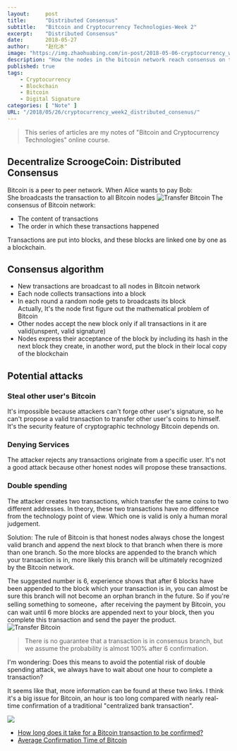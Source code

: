 ```yaml
---
layout:     post
title:      "Distributed Consensus"
subtitle:   "Bitcoin and Cryptocurrency Technologies-Week 2"
excerpt:    "Distributed Consensus"
date:       2018-05-27
author:     "赵化冰"
image: "https://img.zhaohuabing.com/in-post/2018-05-06-cryptocurrency_week1/bitcoin_consensus.jpg"
description: "How the nodes in the bitcoin network reach consensus on the transactions?"
published: true 
tags:
    - Cryptocurrency
    - Blockchain
    - Bitcoin
    - Digital Signature
categories: [ "Note" ]
URL: "/2018/05/26/cryptocurrency_week2_distributed_consenus/"
---
```


> This series of articles are my notes of "Bitcoin and Cryptocurrency Technologies" online course.
<!--more-->
## Decentralize ScroogeCoin: Distributed Consensus
Bitcoin is a peer to peer network.   When Alice wants to pay Bob:    
She broadcasts the transaction to all Bitcoin nodes 
![Transfer Bitcoin](http://img.zhaohuabing.com/in-post/2018-05-27-cryptocurrency_week2_distributed_consenus/bitcoin-network.png)
The consensus of Bitcoin network:
* The content of transactions
* The order in which these transactions happened

Transactions are put into blocks, and these blocks are linked one by one as a blockchain.
## Consensus algorithm
* New transactions are broadcast to all nodes in Bitcoin network
* Each node collects transactions into a block
* In each round a random node gets to broadcasts its block     
Actually, It's the node first figure out the mathematical problem of Bitcoin
* Other nodes accept the new block only if all transactions in it are valid(unspent, valid signature)
* Nodes express their acceptance of  the block by including its hash in the next block they create, in another word, put the block in their local copy of the blockchain

## Potential attacks 
### Steal other user's Bitcoin      
It's impossible because attackers can't forge other user's signature, so he can't propose a valid transaction to transfer other user's coins to himself. It's the security feature of cryptographic technology Bitcoin depends on.
### Denying Services    
The attacker rejects any transactions originate from a specific user. It's not a good attack because other honest nodes will propose these transactions.
### Double spending
The attacker creates two transactions, which transfer the same coins to two different addresses. In theory, these two transactions have no difference from the technology point of view. Which one is valid is only a human moral judgement.

Solution: The rule of Bitcoin is that honest nodes always chose the longest valid branch and append the next block to that branch when there is more than one branch. So the more blocks are appended to the branch which your transaction is in, more likely this branch will be ultimately recognized by the Bitcoin network.  

The suggested number is 6, experience shows that after 6 blocks have been appended to the block which your transaction is in, you can almost be sure this branch will not become an orphan branch in the future. So if you're selling something to someone，after receiving the payment by Bitcoin, you can wait until 6 more blocks are appended next to your block, then you complete this transaction and send the payer the product.
![Transfer Bitcoin](http://img.zhaohuabing.com/in-post/2018-05-27-cryptocurrency_week2_distributed_consenus/double-spending-attack.png)
> There is no guarantee that a transaction is in consensus branch, but we assume the probability is almost 100% after 6 confirmation.

I'm wondering: Does this means to avoid the potential risk of double spending attack, we always have to wait about one hour to complete a transaction?

It seems like that, more information can be found at these two links. I think it's a big issue for Bitcoin, an hour is too long compared with nearly real-time confirmation of a traditional "centralized bank transaction".

![](http://img.zhaohuabing.com/in-post/2018-05-27-cryptocurrency_week2_distributed_consenus/confirmation-time.png)

* [How long does it take for a Bitcoin transaction to be confirmed?](https://coincenter.org/entry/how-long-does-it-take-for-a-bitcoin-transaction-to-be-confirmed)
* [Average Confirmation Time of Bitcoin](https://blockchain.info/charts/avg-confirmation-time?timespan=30days)
